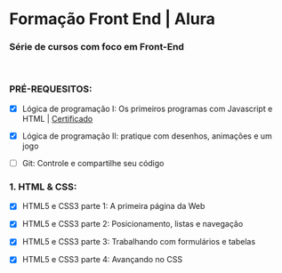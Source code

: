 # Formação Front End | Alura
### Série de cursos com foco em Front-End
<br>

### PRÉ-REQUESITOS:
- [x] Lógica de programação I: Os primeiros programas com Javascript e HTML | [Certificado](https://cursos.alura.com.br/user/itallo-sa-vieira/course/logica-programacao-javascript-html/certificate)
- [x] Lógica de programação II: pratique com desenhos, animações e um jogo
- [ ] Git: Controle e compartilhe seu código


### 1. HTML & CSS:
- [x] HTML5 e CSS3 parte 1: A primeira página da Web
- [x] HTML5 e CSS3 parte 2: Posicionamento, listas e navegação
- [x] HTML5 e CSS3 parte 3: Trabalhando com formulários e tabelas
- [x] HTML5 e CSS3 parte 4: Avançando no CSS

